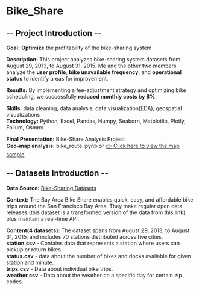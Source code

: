 # Bike_Share

## -- Project Introduction --

**Goal:** **Optimize** the profitability of the bike-sharing system

**Description:** This project analyzes bike-sharing system datasets from August 29, 2013, to August 31, 2015. Me and the other two members analyze the **user profile**, **bike unavailable frequency**, and **operational status** to identify areas for improvement. 

**Results:** By implementing a fee-adjustment strategy and optimizing bike scheduling, we successfully **reduced monthly costs by 8%**. 

**Skills:** data cleaning,  data analysis,  data visualization(EDA),  geospatial visualizations  
**Technology:** Python,  Excel,  Pandas,  Numpy,  Seaborn,  Matplotlib,  Plotly,  Folium,  Osmnx.  

**Final Presentation:** Bike-Share Analysis Project  
**Geo-map analysis:** bike_route.ipynb or [👉 Click here to view the map sample](https://arica-ee.github.io/Bike_Share/hot_route_sample.html)  

## -- Datasets Introduction -- 

**Data Source:** [Bike-Sharing Datasets](https://www.kaggle.com/datasets/benhamner/sf-bay-area-bike-share "link")  

**Context:**  The Bay Area Bike Share enables quick, easy, and affordable bike trips around the San Francisco Bay Area. They make regular open data releases (this dataset is a transformed version of the data from this link), plus maintain a real-time API.  

**Content(4 datasets):** The dataset spans from August 29, 2013, to August 31, 2015, and includes 70 stations distributed across five cities.    
**station.csv** - Contains data that represents a station where users can pickup or return bikes.  
**status.csv** - data about the number of bikes and docks available for given station and minute.  
**trips.csv** - Data about individual bike trips.  
**weather.csv** - Data about the weather on a specific day for certain zip codes.  

